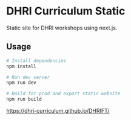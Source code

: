 # DHRI Curriculum Static

Static site for DHRI workshops using next.js. 

## Usage

```bash
# Install dependencies
npm install

# Run dev server
npm run dev

# Build for prod and export static website
npm run build
```
https://dhri-curriculum.github.io/DHRIFT/
